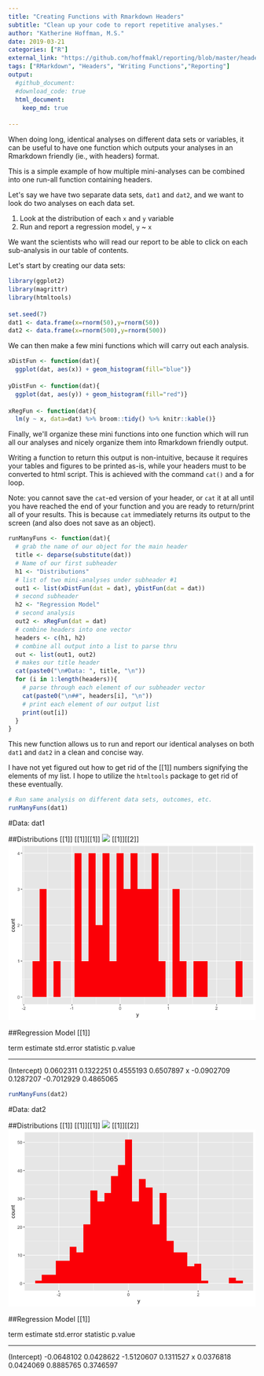 ```yaml
---
title: "Creating Functions with Rmarkdown Headers"
subtitle: "Clean up your code to report repetitive analyses."
author: "Katherine Hoffman, M.S."
date: 2019-03-21
categories: ["R"]
external_link: "https://github.com/hoffmakl/reporting/blob/master/headerFuns.Rmd"
tags: ["RMarkdown", "Headers", "Writing Functions","Reporting"] 
output:
  #github_document:
  #download_code: true
  html_document:
    keep_md: true

---
```




<!-- **The code to create this document in Rmarkdown can be downloaded by clicking the upper right-hand corner button that says `Code`.** -->

When doing long, identical analyses on different data sets or variables, it can be useful to have one function which outputs your analyses in an Rmarkdown friendly (ie., with headers) format.

This is a simple example of how multiple mini-analyses can be combined into one run-all function containing headers.

Let's say we have two separate data sets, `dat1` and `dat2`, and we want to look do two analyses on each data set.

1. Look at the distribution of each `x` and `y` variable
2. Run and report a regression model, `y` ~ `x`

We want the scientists who will read our report to be able to click on each sub-analysis in our table of contents.

Let's start by creating our data sets:


```r
library(ggplot2)
library(magrittr)
library(htmltools)

set.seed(7)
dat1 <- data.frame(x=rnorm(50),y=rnorm(50))
dat2 <- data.frame(x=rnorm(500),y=rnorm(500))
```

We can then make a few mini functions which will carry out each analysis.


```r
xDistFun <- function(dat){
  ggplot(dat, aes(x)) + geom_histogram(fill="blue")}

yDistFun <- function(dat){
  ggplot(dat, aes(y)) + geom_histogram(fill="red")}

xRegFun <- function(dat){
  lm(y ~ x, data=dat) %>% broom::tidy() %>% knitr::kable()}
```

Finally, we'll organize these mini functions into one function which will run all our analyses and nicely organize them into Rmarkdown friendly output.

Writing a function to return this output is non-intuitive, because it requires your tables and figures to be printed as-is, while your headers must to be converted to html script. This is achieved with the command `cat()` and a for loop.

Note: you cannot save the `cat`-ed version of your header, or `cat` it at all until you have reached the end of your function and you are ready to return/print all of your results. This is because `cat` immediately returns its output to the screen (and also does not save as an object).


```r
runManyFuns <- function(dat){
  # grab the name of our object for the main header
  title <- deparse(substitute(dat)) 
  # Name of our first subheader
  h1 <- "Distributions" 
  # list of two mini-analyses under subheader #1
  out1 <- list(xDistFun(dat = dat), yDistFun(dat = dat))
  # second subheader
  h2 <- "Regression Model"
  # second analysis
  out2 <- xRegFun(dat = dat) 
  # combine headers into one vector
  headers <- c(h1, h2) 
  # combine all output into a list to parse thru
  out <- list(out1, out2) 
  # makes our title header
  cat(paste0("\n#Data: ", title, "\n")) 
  for (i in 1:length(headers)){ 
    # parse through each element of our subheader vector
    cat(paste0("\n##", headers[i], "\n")) 
    # print each element of our output list
    print(out[i])
  }
}
```

This new function allows us to run and report our identical analyses on both `dat1` and `dat2` in a clean and concise way.

I have not yet figured out how to get rid of the [[1]] numbers signifying the elements of my list. I hope to utilize the `htmltools` package to get rid of these eventually.


```r
# Run same analysis on different data sets, outcomes, etc.
runManyFuns(dat1)
```


#Data: dat1

##Distributions
[[1]]
[[1]][[1]]
<img src="academic-kickstart/content/post/headerFuns_blogpost_files/figure-html/unnamed-chunk-4-1.png" /> 
[[1]][[2]]
![](headerFuns_blogpost_files/figure-html/unnamed-chunk-4-2.png)<!-- -->


##Regression Model
[[1]]


term             estimate   std.error    statistic     p.value
------------  -----------  ----------  -----------  ----------
(Intercept)     0.0602311   0.1322251    0.4555193   0.6507897
x              -0.0902709   0.1287207   -0.7012929   0.4865065

```r
runManyFuns(dat2)
```


#Data: dat2

##Distributions
[[1]]
[[1]][[1]]
![](academic-kickstart/content/post/headerFuns_blogpost_files/figure-html/unnamed-chunk-4-3.png)<!-- -->
[[1]][[2]]
![](headerFuns_blogpost_files/figure-html/unnamed-chunk-4-4.png)<!-- -->


##Regression Model
[[1]]


term             estimate   std.error    statistic     p.value
------------  -----------  ----------  -----------  ----------
(Intercept)    -0.0648102   0.0428622   -1.5120607   0.1311527
x               0.0376818   0.0424069    0.8885765   0.3746597
